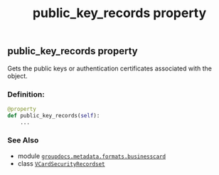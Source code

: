 ﻿---
title: public_key_records property
second_title: GroupDocs.Metadata for Python via .NET API References
description: 
type: docs
url: /python-net/groupdocs.metadata.formats.businesscard/vcardsecurityrecordset/public_key_records/
is_root: false
weight: 170
---

## public_key_records property


Gets the public keys or authentication certificates associated with the object.
### Definition:
```python
@property
def public_key_records(self):
    ...
```

### See Also
* module [`groupdocs.metadata.formats.businesscard`](../../)
* class [`VCardSecurityRecordset`](/metadata/python-net/groupdocs.metadata.formats.businesscard/vcardsecurityrecordset)
